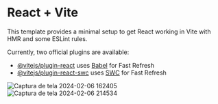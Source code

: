 # React + Vite

This template provides a minimal setup to get React working in Vite with HMR and some ESLint rules.

Currently, two official plugins are available:

- [@vitejs/plugin-react](https://github.com/vitejs/vite-plugin-react/blob/main/packages/plugin-react/README.md) uses [Babel](https://babeljs.io/) for Fast Refresh
- [@vitejs/plugin-react-swc](https://github.com/vitejs/vite-plugin-react-swc) uses [SWC](https://swc.rs/) for Fast Refresh

![Captura de tela 2024-02-06 162405](https://github.com/jairohneto/netflix-clone/assets/101524174/9afb4dc6-45c1-43fa-8e57-8f40cf3767fc)
![Captura de tela 2024-02-06 214534](https://github.com/jairohneto/netflix-clone/assets/101524174/a0eda456-14ca-4edf-b9d5-34023c9b8466)
